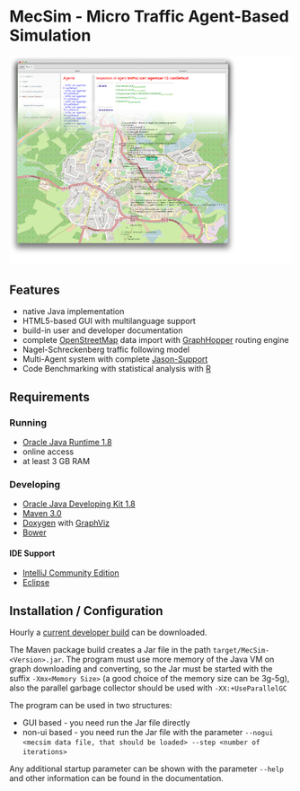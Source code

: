 # MecSim - Micro Traffic Agent-Based Simulation

![Screenshot](screen.png)

## Features

* native Java implementation
* HTML5-based GUI with multilanguage support
* build-in user and developer documentation
* complete [OpenStreetMap](https://www.openstreetmap.org/) data import with [GraphHopper](https://graphhopper.com) routing engine
* Nagel-Schreckenberg traffic following model
* Multi-Agent system with complete [Jason-Support](http://jason.sourceforge.net/)
* Code Benchmarking with statistical analysis with [R](https://www.r-project.org/)

## Requirements

### Running

* [Oracle Java Runtime 1.8](http://www.java.com)
* online access
* at least 3 GB RAM

### Developing

* [Oracle Java Developing Kit 1.8](http://www.oracle.com/technetwork/java/javase/downloads/jdk8-downloads-2133151.html)
* [Maven 3.0](http://maven.apache.org/)
* [Doxygen](http://www.doxygen.org/) with [GraphViz](http://www.graphviz.org)
* [Bower](http://bower.io/)

#### IDE Support

* [IntelliJ Community Edition](http://www.jetbrains.com/idea/)
* [Eclipse](http://www.eclipse.org/)


## Installation / Configuration

Hourly a [current developer build](https://mecdev.rz-housing.tu-clausthal.de/jenkins/job/MecSim/) can be downloaded.

The Maven package build creates a Jar file in the path ```target/MecSim-<Version>.jar```. The program must use more memory
of the Java VM on graph downloading and converting, so the Jar must be started with the suffix ```-Xmx<Memory Size>```
(a good choice of the memory size can be 3g-5g), also the parallel garbage collector should be used with ```-XX:+UseParallelGC```

The program can be used in two structures:

 * GUI based - you need run the Jar file directly
 * non-ui based - you need run the Jar file with the parameter ```--nogui <mecsim data file, that should be loaded> --step <number of iterations>```

Any additional startup parameter can be shown with the parameter ```--help``` and other information can be found in the documentation.
